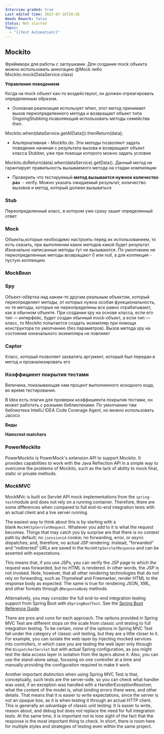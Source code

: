 ```yaml
---
Interview graded: true
Last edited time: 2023-07-16T20:26
Needs Rework: false
Status: Not started
Topic:
  - "[[Test Automation]]"
---
```

## **Mockito**

Фреймворк для работы с заглушками. Для создания mock объекта можно использовать аннотацию @Mock либо Mockito.mock(DataService.class)

**Управление поведением**

Когда на mock объект как-то воздействуют, он должен отреагировать определенным образом.

- Основная реализация использует when, этот метод принимает вызов переопределенного метода и возвращает объект типа OngoingStubbing.позволяющий использовать методы семейства then.

Mockito.when(dataService.getAllData()).thenReturn(data);

- Альтернативная - Mockito.do. Эти методы позволяют задать поведение начиная с результата вызова и возвращают объект класса Stubber, уже при помощи которого можно задать условие

Mockito.doReturn(data).when(dataService).getData(). Данный метод не гарантирует правильность вызываемого метода на стадии компиляции

- Проверить что тестируемый **метод вызывается нужное количество раз**  - verify. Можно указать ожидаемый результат, количество вызовов и метод, который должен вызываться

### **Stub**

Переопределенный класс, в котором уже сразу зашит определенный ответ

### **Mock**

Объекты,которые необходимо настроить перед их использованием, то есть сказать, при выполнении каких методов какой будет результат. Изначально написанные методы тут не вызываются. По умолчанию не переопределенные методы возвращают 0 или null, а для коллекция - пустую коллекцию

### **MockBean**

### **Spy**

Объект-обёртка над каким-то другим реальным объектом, который переопределяет методы, от которых нужна особая функциональность, но те методы, которые не переопределены все равно отрабатывают, как в обычном объекте. При создании spy на основе класса, если его тип — интерфейс, будет создан обычный mock-объект, а если тип — класс, то Mockito попытается создать экземпляр при помощи конструктора по умолчанию (без параметров). Вызов метода spy на состояние изначального экземпляра не повлияет

### **Captor**

Класс, который позволяет захватить аргумент, который был передан в метод и проанализировать его

### **Коэффициент покрытия тестами**

Величина, показывающая нам процент выполненного исходного кода, во время тестирования.

В Idea есть плагин для проверки коэффициента покрытия тестами, он может работать с разными библиотеками. По умолчанию там библиотека IntelliJ IDEA Code Coverage Agent, но можно использовать Jacoco

**Виды**

**Hamcrest matchers**

### **PowerMockito**

PowerMockito is PowerMock's extension API to support Mockito. It provides capabilities to work with the Java Reflection API in a simple way to overcome the problems of Mockito, such as the lack of ability to mock final, static or private methods.

### MockMVC

MockMVc is built on Servlet API mock implementations from the `spring-test`module and does not rely on a running container. Therefore, there are some differences when compared to full end-to-end integration tests with an actual client and a live server running.

The easiest way to think about this is by starting with a blank `MockHttpServletRequest`. Whatever you add to it is what the request becomes. Things that may catch you by surprise are that there is no context path by default; no `jsessionid` cookie; no forwarding, error, or async dispatches; and, therefore, no actual JSP rendering. Instead, “forwarded” and “redirected” URLs are saved in the `MockHttpServletResponse` and can be asserted with expectations.

This means that, if you use JSPs, you can verify the JSP page to which the request was forwarded, but no HTML is rendered. In other words, the JSP is not invoked. Note, however, that all other rendering technologies that do not rely on forwarding, such as Thymeleaf and Freemarker, render HTML to the response body as expected. The same is true for rendering JSON, XML, and other formats through `@ResponseBody` methods.

Alternatively, you may consider the full end-to-end integration testing support from Spring Boot with `@SpringBootTest`. See the [Spring Boot Reference Guide](https://docs.spring.io/spring-boot/docs/current/reference/html/spring-boot-features.html#boot-features-testing).

There are pros and cons for each approach. The options provided in Spring MVC Test are different stops on the scale from classic unit testing to full integration testing. To be certain, none of the options in Spring MVC Test fall under the category of classic unit testing, but they are a little closer to it. For example, you can isolate the web layer by injecting mocked services into controllers, in which case you are testing the web layer only through the `DispatcherServlet` but with actual Spring configuration, as you might test the data access layer in isolation from the layers above it. Also, you can use the stand-alone setup, focusing on one controller at a time and manually providing the configuration required to make it work.

Another important distinction when using Spring MVC Test is that, conceptually, such tests are the server-side, so you can check what handler was used, if an exception was handled with a HandlerExceptionResolver, what the content of the model is, what binding errors there were, and other details. That means that it is easier to write expectations, since the server is not an opaque box, as it is when testing it through an actual HTTP client. This is generally an advantage of classic unit testing: It is easier to write, reason about, and debug but does not replace the need for full integration tests. At the same time, it is important not to lose sight of the fact that the response is the most important thing to check. In short, there is room here for multiple styles and strategies of testing even within the same project.